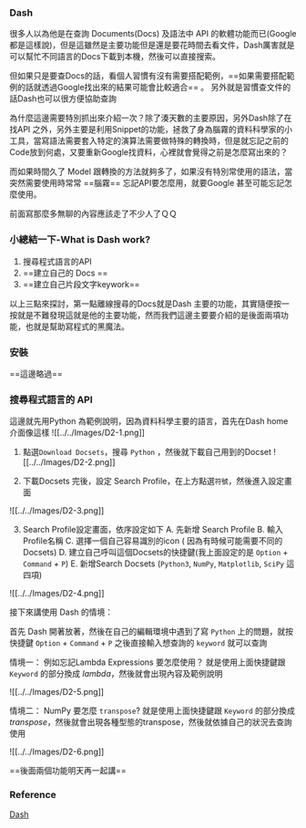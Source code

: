 ### Dash 
很多人以為他是在查詢 Documents(Docs) 及語法中 API 的軟體功能而已(Google都是這樣說)，但是這雖然是主要功能但是還是要花時間去看文件，Dash厲害就是可以幫忙不同語言的Docs下載到本機，然後可以直接搜索。

但如果只是要查Docs的話，看個人習慣有沒有需要搭配範例，==如果需要搭配範例的話就透過Google找出來的結果可能會比較適合== 。
另外就是習慣查文件的話Dash也可以很方便協助查詢

為什麼這邊需要特別抓出來介紹一次？除了湊天數的主要原因，另外Dash除了在找API 之外，另外主要是利用Snippet的功能，拯救了身為腦霧的資料科學家的小工具，當寫語法需要套入特定的演算法需要做特殊的轉換時，但是就忘記之前的Code放到何處，又要重新Google找資料，心裡就會覺得之前是怎麼寫出來的？

而如果時間久了 Model 跟轉換的方法就夠多了，如果沒有特別常使用的語法，當突然需要使用時常常 ==腦霧== 忘記API要怎麼用，就要Google 甚至可能忘記怎麼使用。

前面寫那麼多無聊的內容應該走了不少人了ＱＱ

### 小總結一下-What is Dash work?
1. 搜尋程式語言的API
2. ==建立自己的 Docs ==
3. ==建立自己片段文字keywork==

以上三點來探討，第一點離線搜尋的Docs就是Dash 主要的功能，其實隨便按一按就是不難發現這就是他的主要功能，然而我們這邊主要要介紹的是後面兩項功能，也就是幫助寫程式的黑魔法。


### 安裝
==這邊略過==

### 搜尋程式語言的 API
這邊就先用Python 為範例說明，因為資料科學主要的語言，首先在Dash home 介面像這樣
![[../../Images/D2-1.png]]

1. 點選`Download Docsets`，搜尋 `Python` ，然後就下載自己用到的Docset
![[../../Images/D2-2.png]]

2. 下載Docsets 完後，設定 Search Profile，在上方點選`符號`，然後進入設定畫面

![[../../Images/D2-3.png]]


3. Search Profile設定畫面，依序設定如下
    A. 先新增 Search Profile
    B. 輸入Profile名稱
    C. 選擇一個自己容易識別的icon ( 因為有時候可能需要不同的Docsets)
    D. 建立自己呼叫這個Docsets的快捷鍵(我上面設定的是 `Option` + `Command` + `P`) 
	E. 新增Search Docsets (`Python3`, `NumPy`, `Matplotlib`, `SciPy` 這四項)


![[../../Images/D2-4.png]]


接下來講使用 Dash 的情境：

首先 Dash 開著放著，然後在自己的編輯環境中遇到了寫 `Python` 上的問題，就按快捷鍵 `Option` + `Command` + `P` 之後直接輸入想查詢的 `keyword` 就可以查詢

情境一： 例如忘記Lambda Expressions 要怎麼使用？
就是使用上面快捷鍵跟 `Keyword` 的部分換成 *lambda*，然後就會出現內容及範例說明

![[../../Images/D2-5.png]]

情境二： NumPy 要怎麼 `transpose`?
就是使用上面快捷鍵跟 `Keyword` 的部分換成 *transpose*，然後就會出現各種型態的transpose，然後就依據自己的狀況去查詢使用

![[../../Images/D2-6.png]]


==後面兩個功能明天再一起講==


### Reference 
[Dash](https://kapeli.com/dash)
